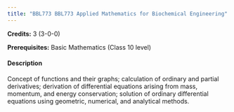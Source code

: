 ```yaml
---
title: "BBL773 BBL773 Applied Mathematics for Biochemical Engineering"
---
```

**Credits:** 3 (3-0-0)

**Prerequisites:** Basic Mathematics (Class 10 level)

#### Description
Concept of functions and their graphs; calculation of ordinary and partial derivatives; derivation of differential equations arising from mass, momentum, and energy conservation; solution of ordinary differential equations using geometric, numerical, and analytical methods.